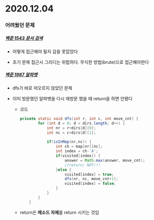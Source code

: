# 2020.12.04

### 어려웠던 문제

##### [백준 1543 문서 검색](https://www.acmicpc.net/problem/1543)

- 어떻게 접근해야 될지 감을 못잡았다

- 초기 문제 접근시 그리디는 위헙하다. 무식한 방법(brute)으로 접근해야한다



##### [백준 1987 알파벳](https://www.acmicpc.net/problem/1987)

- dfs가 바로 떠오르지 않았던 문제

- 이미 방문했던 알파벳을 다시 재방문 했을 때 return을 하면 안됐다

  - 코드

    ```java
    private static void dfs(int r, int c, int move_cnt) {
    		for (int d = 0; d < dirs.length; d++) {
    			int nr = r+dirs[d][0];
    			int nc = c+dirs[d][1];
    		
    			if(isInMap(nr,nc)) {
    				int ch = map[nr][nc];
    				int index = ch-'A';
    				if(visited[index]) {
    					answer = Math.max(answer, move_cnt);
    					//return; NOT!!!
    				}else {
    					visited[index] = true;
    					dfs(nr, nc, move_cnt+1);
    					visited[index] = false;
    				}
    			}
    		}
    	}
    
    ```

  - return은 **메소드 자체**를 return 시키는 것임

